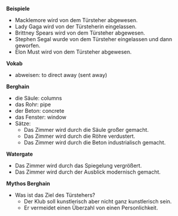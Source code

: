 **Beispiele**

- Macklemore wird von dem Türsteher abgewesen.
- Lady Gaga wird von der Türsteherin eingelassen.
- Brittney Spears wird von dem Türsteher abgewesen.
- Stephen Segal wurde von dem Türsteher eingelassen und dann geworfen.
- Elon Must wird von dem Türsteher abgewesen.

**Vokab**

- abweisen: to direct away (sent away)

**Berghain**

- die Säule: columns
- das Rohr: pipe
- der Beton: concrete
- das Fenster: window
- Sätze:
  - Das Zimmer wird durch die Säule großer gemacht.
  - Das Zimmer wird durch die Röhre verdustert.
  - Das Zimmer wird durch die Beton industrialisch gemacht.

**Watergate**

- Das Zimmer wird durch das Spiegelung vergrößert.
- Das Zimmer wird durch der Ausblick modernisch gemacht.

**Mythos Berghain**

- Was ist das Ziel des Türstehers?
  - Der Klub soll kunstlerisch aber nicht ganz kunstlerisch sein.
  - Er vermeidet einen Überzahl von einen Personlichkeit.
